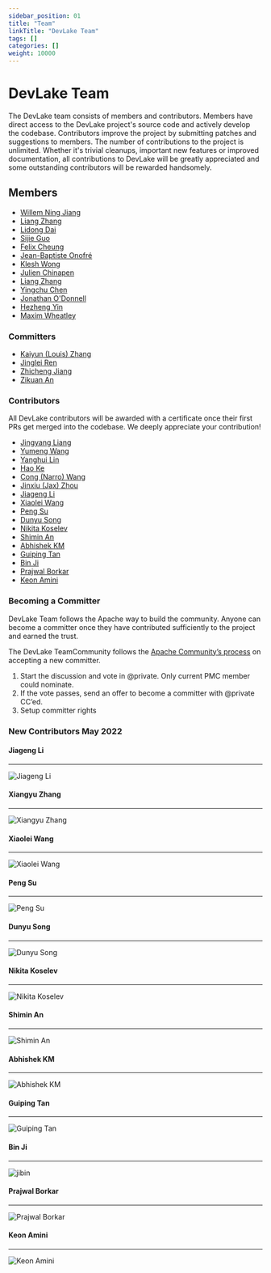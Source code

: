 ```yaml
---
sidebar_position: 01
title: "Team"
linkTitle: "DevLake Team"
tags: []
categories: []
weight: 10000
---
```

# DevLake Team

The DevLake team consists of members and contributors. Members have direct access to the DevLake project's source code and actively develop the codebase. Contributors improve the project by submitting patches and suggestions to members. The number of contributions to the project is unlimited. Whether it's trivial cleanups, important new features or improved documentation, all contributions to DevLake will be greatly appreciated and some outstanding contributors will be rewarded handsomely.

## Members

- [Willem Ning Jiang](https://github.com/WillemJiang)
- [Liang Zhang](https://github.com/terrymanu)
- [Lidong Dai](https://github.com/davidzollo)
- [Sijie Guo](https://github.com/sijie)
- [Felix Cheung](https://github.com/felixcheung)
- [Jean-Baptiste Onofré](https://github.com/jbonofre)
- [Klesh Wong](https://github.com/klesh)
- [Julien Chinapen](https://github.com/e2corporation)
- [Liang Zhang](https://github.com/mindlesscloud)
- [Yingchu Chen](https://github.com/warren830)
- [Jonathan O'Donnell](https://github.com/joncodo)
- [Hezheng Yin](https://github.com/hezyin)
- [Maxim Wheatley](https://github.com/MaximDub)

### Committers

- [Kaiyun (Louis) Zhang](https://github.com/startrekzky)
- [Jinglei Ren](https://github.com/basicthinker)
- [Zhicheng Jiang](https://github.com/mappjzc)
- [Zikuan An](https://github.com/abeizn)

### Contributors

All DevLake contributors will be awarded with a certificate once their first PRs
get merged into the codebase. We deeply appreciate your contribution!

- [Jingyang Liang](https://github.com/liangjingyang)
- [Yumeng Wang](https://github.com/yumengwang03)
- [Yanghui Lin](https://github.com/likyh)
- [Hao Ke](https://github.com/KeHaohaoke)
- [Cong (Narro) Wang](https://github.com/narrowizard)
- [Jinxiu (Jax) Zhou](https://github.com/jaxzhou)
- [Jiageng Li](https://github.com/skyleaworlder)
- [Xiaolei Wang](https://github.com/fatelei)
- [Peng Su](https://github.com/supersupeng)
- [Dunyu Song](https://github.com/songdunyu)
- [Nikita Koselev](https://github.com/nikitakoselev)
- [Shimin An](https://github.com/snowmoon-dev)
- [Abhishek KM](https://github.com/sync271)
- [Guiping Tan](https://github.com/thenicetgp)
- [Bin Ji](https://github.com/matrixji)
- [Prajwal Borkar](https://github.com/PrajwalBorkar)
- [Keon Amini](https://github.com/keon94)



### Becoming a Committer

DevLake Team follows the Apache way to build the community. Anyone can become a committer once they have contributed sufficiently to the project and earned the trust. 

The DevLake TeamCommunity follows the [Apache Community’s process](http://community.apache.org/newcommitter.html) on accepting a new committer.

1. Start the discussion and vote in @private. Only current PMC member could nominate.
2. If the vote passes, send an offer to become a committer with @private CC’ed.
3. Setup committer rights


### New Contributors May 2022

#### Jiageng Li

---

![Jiageng Li](../img/community/contributors/lijiageng.jpeg)

#### Xiangyu Zhang

---

![Xiangyu Zhang](../img/community/contributors/zhangxiangyu.jpeg)

#### Xiaolei Wang

---

![Xiaolei Wang](../img/community/contributors/wangxiaolei.jpeg)

#### Peng Su

---

![Peng Su](../img/community/contributors/supeng.jpeg)

#### Dunyu Song

---

![Dunyu Song](../img/community/contributors/songdunyu.jpeg)

#### Nikita Koselev

---

![Nikita Koselev](../img/community/contributors/nikitakoselec.jpeg)

#### Shimin An

---

![Shimin An](../img/community/contributors/anshimin.jpeg)

#### Abhishek KM

---

![Abhishek KM](../img/community/contributors/abhishek.jpeg)

#### Guiping Tan

---

![Guiping Tan](../img/community/contributors/tanguiping.jpeg)

#### Bin Ji

---

![jibin](../img/community/contributors/jibin.jpeg)

#### Prajwal Borkar

---

![Prajwal Borkar](../img/community/contributors/prajwalborkar.jpeg)

#### Keon Amini

---

![Keon Amini](../img/community/contributors/keonamini.jpeg)
